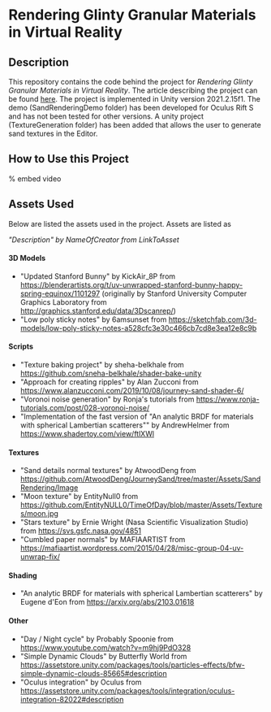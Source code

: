 # Rendering Glinty Granular Materials in Virtual Reality

## Description

This repository contains the code behind the project for _Rendering Glinty Granular Materials in Virtual Reality_. 
The article describing the project can be found [here](https://www.google.com/webhp?hl=da&sa=X&ved=0ahUKEwja-9SS5tn3AhVxSvEDHbrrB04QPAgI). 
The project is implemented in Unity version 2021.2.15f1.
The demo (SandRenderingDemo folder) has been developed for Oculus Rift S and has not been tested for other versions. 
A unity project (TextureGeneration folder) has been added that allows the user to generate sand textures in the Editor.

## How to Use this Project

% embed video

## Assets Used

Below are listed the assets used in the project. 
Assets are listed as 

_"Description" by NameOfCreator from LinkToAsset_

#### 3D Models

- "Updated Stanford Bunny" by KickAir_8P from https://blenderartists.org/t/uv-unwrapped-stanford-bunny-happy-spring-equinox/1101297 (originally by Stanford University Computer Graphics Laboratory from http://graphics.stanford.edu/data/3Dscanrep/)
- "Low poly sticky notes" by 6amsunset from https://sketchfab.com/3d-models/low-poly-sticky-notes-a528cfc3e30c466cb7cd8e3ea12e8c9b 

#### Scripts

- "Texture baking project" by sheha-belkhale from https://github.com/sneha-belkhale/shader-bake-unity 
- "Approach for creating ripples" by Alan Zucconi from https://www.alanzucconi.com/2019/10/08/journey-sand-shader-6/ 
- "Voronoi noise generation" by Ronja's tutorials from https://www.ronja-tutorials.com/post/028-voronoi-noise/
- "Implementation of the fast version of "An analytic BRDF for materials with spherical Lambertian scatterers"" by AndrewHelmer from https://www.shadertoy.com/view/ftlXWl 

#### Textures

- "Sand details normal textures" by AtwoodDeng from https://github.com/AtwoodDeng/JourneySand/tree/master/Assets/SandRendering/Image
- "Moon texture" by EntityNull0 from https://github.com/EntityNULL0/TimeOfDay/blob/master/Assets/Textures/moon.jpg
- "Stars texture" by Ernie Wright (Nasa Scientific Visualization Studio) from https://svs.gsfc.nasa.gov/4851
- "Cumbled paper normals" by MAFIAARTIST from https://mafiaartist.wordpress.com/2015/04/28/misc-group-04-uv-unwrap-fix/

#### Shading

- "An analytic BRDF for materials with spherical Lambertian scatterers" by Eugene d'Eon from https://arxiv.org/abs/2103.01618

#### Other

- "Day / Night cycle" by Probably Spoonie from https://www.youtube.com/watch?v=m9hj9PdO328
- "Simple Dynamic Clouds" by Butterfly World from https://assetstore.unity.com/packages/tools/particles-effects/bfw-simple-dynamic-clouds-85665#description 
- "Oculus integration" by Oculus from https://assetstore.unity.com/packages/tools/integration/oculus-integration-82022#description

